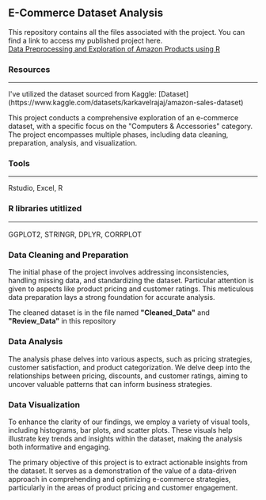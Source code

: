 ## E-Commerce Dataset Analysis

This repository contains all the files associated with the project. You can find a link to access my published project here.<br>
[Data Preprocessing and Exploration of Amazon Products using R](https://rpubs.com/Harsh_shekar12/1135302)<br>

### Resources
<hr>
I've utilized the dataset sourced from Kaggle: [Dataset](https://www.kaggle.com/datasets/karkavelrajaj/amazon-sales-dataset)

This project conducts a comprehensive exploration of an e-commerce dataset, with a specific focus on the "Computers & Accessories" category. The project encompasses multiple phases, including data cleaning, preparation, analysis, and visualization.

### Tools
<hr>
Rstudio, Excel, R

### R libraries utitlized<hr>

GGPLOT2, STRINGR, DPLYR, CORRPLOT

### Data Cleaning and Preparation
The initial phase of the project involves addressing inconsistencies, handling missing data, and standardizing the dataset. Particular attention is given to aspects like product pricing and customer ratings. This meticulous data preparation lays a strong foundation for accurate analysis. 
<br>

The cleaned dataset is in the file named **"Cleaned_Data"** and **"Review_Data"** in this repository

### Data Analysis
The analysis phase delves into various aspects, such as pricing strategies, customer satisfaction, and product categorization. We delve deep into the relationships between pricing, discounts, and customer ratings, aiming to uncover valuable patterns that can inform business strategies.

### Data Visualization
To enhance the clarity of our findings, we employ a variety of visual tools, including histograms, bar plots, and scatter plots. These visuals help illustrate key trends and insights within the dataset, making the analysis both informative and engaging.

The primary objective of this project is to extract actionable insights from the dataset. It serves as a demonstration of the value of a data-driven approach in comprehending and optimizing e-commerce strategies, particularly in the areas of product pricing and customer engagement.


